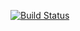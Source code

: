 [![Build Status](https://travis-ci.com/aBanana144p/Lab5Project110.svg?token=xpFQKesksognFFPh2v1m&branch=master)](https://travis-ci.com/aBanana144p/Lab5Project110)
